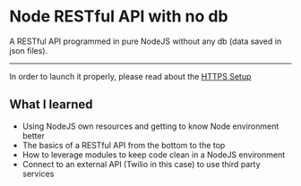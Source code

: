 # Node RESTful API with no db

A RESTful API programmed in pure NodeJS without any db (data saved in json files).

---

In order to launch it properly, please read about the [HTTPS Setup](./https/configure.md)

## What I learned

- Using NodeJS own resources and getting to know Node environment better
- The basics of a RESTful API from the bottom to the top
- How to leverage modules to keep code clean in a NodeJS environment
- Connect to an external API (Twilio in this case) to use third party services
